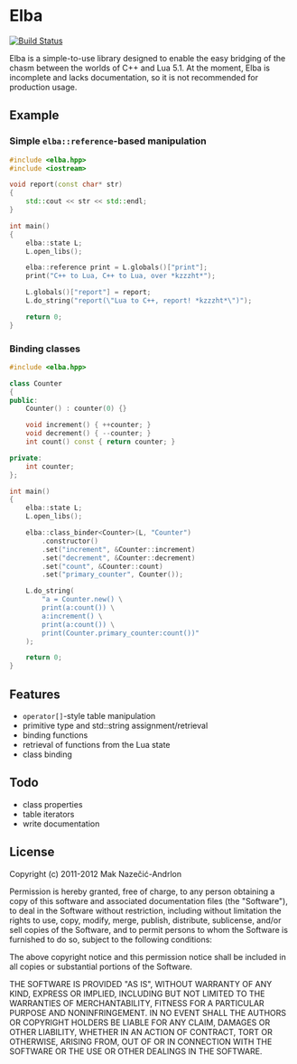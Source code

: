 # Elba

[![Build Status](https://secure.travis-ci.org/Muon/elba.png)](http://travis-ci.org/Muon/elba)

Elba is a simple-to-use library designed to enable the easy bridging of the
chasm between the worlds of C++ and Lua 5.1. At the moment, Elba is incomplete
and lacks documentation, so it is not recommended for production usage.

## Example

### Simple `elba::reference`-based manipulation

```c++
#include <elba.hpp>
#include <iostream>

void report(const char* str)
{
	std::cout << str << std::endl;
}

int main()
{
	elba::state L;
	L.open_libs();

	elba::reference print = L.globals()["print"];
	print("C++ to Lua, C++ to Lua, over *kzzzht*");

	L.globals()["report"] = report;
	L.do_string("report(\"Lua to C++, report! *kzzzht*\")");

	return 0;
}
```

### Binding classes

```c++
#include <elba.hpp>

class Counter
{
public:
	Counter() : counter(0) {}

	void increment() { ++counter; }
	void decrement() { --counter; }
	int count() const { return counter; }

private:
	int counter;
};

int main()
{
	elba::state L;
	L.open_libs();

	elba::class_binder<Counter>(L, "Counter")
		.constructor()
		.set("increment", &Counter::increment)
		.set("decrement", &Counter::decrement)
		.set("count", &Counter::count)
		.set("primary_counter", Counter());

	L.do_string(
		"a = Counter.new() \
		print(a:count()) \
		a:increment() \
		print(a:count()) \
		print(Counter.primary_counter:count())"
	);

	return 0;
}
```

## Features

* `operator[]`-style table manipulation
* primitive type and std::string assignment/retrieval
* binding functions
* retrieval of functions from the Lua state
* class binding

## Todo

* class properties
* table iterators
* write documentation

## License

Copyright (c) 2011-2012 Mak Nazečić-Andrlon

Permission is hereby granted, free of charge, to any person obtaining a copy of
this software and associated documentation files (the "Software"), to deal in
the Software without restriction, including without limitation the rights to
use, copy, modify, merge, publish, distribute, sublicense, and/or sell copies of
the Software, and to permit persons to whom the Software is furnished to do so,
subject to the following conditions:

The above copyright notice and this permission notice shall be included in all
copies or substantial portions of the Software.

THE SOFTWARE IS PROVIDED "AS IS", WITHOUT WARRANTY OF ANY KIND, EXPRESS OR
IMPLIED, INCLUDING BUT NOT LIMITED TO THE WARRANTIES OF MERCHANTABILITY, FITNESS
FOR A PARTICULAR PURPOSE AND NONINFRINGEMENT. IN NO EVENT SHALL THE AUTHORS OR
COPYRIGHT HOLDERS BE LIABLE FOR ANY CLAIM, DAMAGES OR OTHER LIABILITY, WHETHER
IN AN ACTION OF CONTRACT, TORT OR OTHERWISE, ARISING FROM, OUT OF OR IN
CONNECTION WITH THE SOFTWARE OR THE USE OR OTHER DEALINGS IN THE SOFTWARE.

